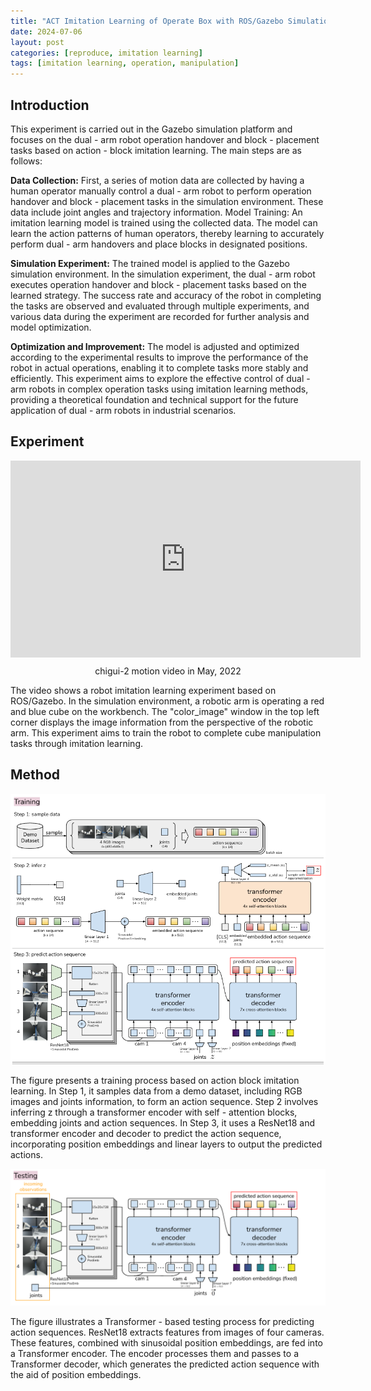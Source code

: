 ```yaml
---
title: "ACT Imitation Learning of Operate Box with ROS/Gazebo Simulation"
date: 2024-07-06
layout: post
categories: [reproduce, imitation learning]
tags: [imitation learning, operation, manipulation]
---
```


## Introduction
This experiment is carried out in the Gazebo simulation platform and focuses on the dual - arm robot operation handover and block - placement tasks based on action - block imitation learning. The main steps are as follows:

**Data Collection:** First, a series of motion data are collected by having a human operator manually control a dual - arm robot to perform operation handover and block - placement tasks in the simulation environment. These data include joint angles and trajectory information.
Model Training: An imitation learning model is trained using the collected data. The model can learn the action patterns of human operators, thereby learning to accurately perform dual - arm handovers and place blocks in designated positions.

**Simulation Experiment:** The trained model is applied to the Gazebo simulation environment. In the simulation experiment, the dual - arm robot executes operation handover and block - placement tasks based on the learned strategy. The success rate and accuracy of the robot in completing the tasks are observed and evaluated through multiple experiments, and various data during the experiment are recorded for further analysis and model optimization.

**Optimization and Improvement:** The model is adjusted and optimized according to the experimental results to improve the performance of the robot in actual operations, enabling it to complete tasks more stably and efficiently.
This experiment aims to explore the effective control of dual - arm robots in complex operation tasks using imitation learning methods, providing a theoretical foundation and technical support for the future application of dual - arm robots in industrial scenarios.

## Experiment
<html>
<body>
<div style="text-align: center">
    <iframe width="560" height="315" src="https://www.youtube.com/embed/-zkP5HXGnP4?si=oCwRMgIF-jOYYoM9" title="YouTube video player" frameborder="0" allow="accelerometer; autoplay; clipboard-write; encrypted-media; gyroscope; picture-in-picture; web-share" referrerpolicy="strict-origin-when-cross-origin" allowfullscreen></iframe>
  <p style="margin-top: 10px;">chigui-2 motion video in May, 2022</p>
</div>
</body>
</html>

The video shows a robot imitation learning experiment based on ROS/Gazebo. In the simulation environment, a robotic arm is operating a red and blue cube on the workbench. The "color_image" window in the top left corner displays the image information from the perspective of the robotic arm. This experiment aims to train the robot to complete cube manipulation tasks through imitation learning.

<!-- > A preprint of the paper is available at <kbd><a href="https://arxiv.org/abs/2404.12220" target="_blank" style="text-decoration: none; color: inherit;" >arXiv</a></kbd>
{: .prompt-tip } -->

<!-- , which is submitted to IEEE/RSJ International Conference on Intelligent Robots and Systems (IROS), 2024 -->

<!-- ## Motivation -->
<!-- ![Motivation](/images/slednav/sledinspir.bmp) -->

## Method
![Training](/images/imitation/ACT_training.png)

The figure presents a training process based on action block imitation learning.  In Step 1, it samples data from a demo dataset, including RGB images and joints information, to form an action sequence.  Step 2 involves inferring z through a transformer encoder with self - attention blocks, embedding joints and action sequences.  In Step 3, it uses a ResNet18 and transformer encoder and decoder to predict the action sequence, incorporating position embeddings and linear layers to output the predicted actions.

![Test](/images/imitation/ACT_test.png)

The figure illustrates a Transformer - based testing process for predicting action sequences. ResNet18 extracts features from images of four cameras. These features, combined with sinusoidal position embeddings, are fed into a Transformer encoder. The encoder processes them and passes to a Transformer decoder, which generates the predicted action sequence with the aid of position embeddings.

<!-- ![Experiment](/images/slednav/sledtest.bmp)

**Experiment result**: tractor average speed **<font color="red">≈1m/s</font>**, trailer position error **<font color="red"><10cm</font>**, and trailer yaw angle error **<font color="red"><5.25°</font>** (calculated by motion capture system) -->